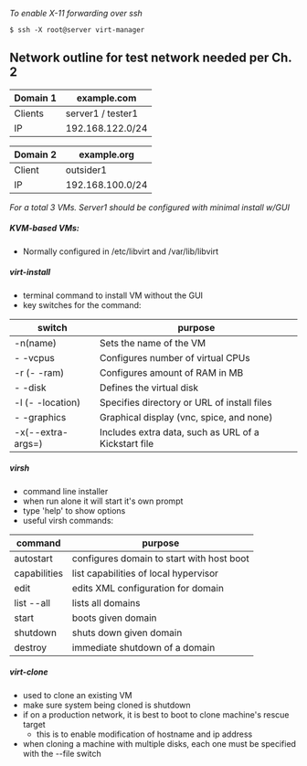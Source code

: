  *To enable X-11 forwarding over ssh*
	
	$ ssh -X root@server virt-manager

## Network outline for test network needed per Ch. 2

| Domain 1 | example.com |
| ---------- | ------------- |
| Clients | server1 / tester1 |
| IP | 192.168.122.0/24 |

| Domain 2 | example.org |
| ---------- | ------------- |
| Client | outsider1 |
| IP | 192.168.100.0/24 |
    
*For a total 3 VMs.  Server1 should be configured with minimal install w/GUI*

##### KVM-based VMs:
- Normally configured in /etc/libvirt and /var/lib/libvirt

##### virt-install
- terminal command to install VM without the GUI
- key switches for the command:

| switch | purpose |
|--------|--------|
|-n(name)|Sets the name of the VM|
|- -vcpus|Configures number of virtual CPUs|
|-r (- -ram)|Configures amount of RAM in MB|
|- -disk|Defines the virtual disk|
|-l (- -location)|Specifies directory or URL of install files|
|- -graphics|Graphical display (vnc, spice, and none)|
|-x(--extra-args=)|Includes extra data, such as URL of a Kickstart file|

##### virsh
- command line installer
- when run alone it will start it's own prompt
- type 'help' to show options
- useful virsh commands:

| command | purpose |
| ---------- | ------------- |
| autostart <domain> | configures domain to start with host boot|
| capabilities | list capabilities of local hypervisor|
| edit <domain> | edits XML configuration for domain|
| list --all | lists all domains|
| start <domain> | boots given domain|
| shutdown <domain> | shuts down given domain|
| destroy <domain> | immediate shutdown of a domain|

##### virt-clone
- used to clone an existing VM
- make sure system being cloned is shutdown
- if on a production network, it is best to boot to clone machine's rescue target
	* this is to enable modification of hostname and ip address
- when cloning a machine with multiple disks, each one must be specified with the --file switch
